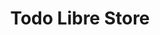 ---
title: "Todo Libre Store"
url: /ciudad-autonoma-de-buenos-aires/todo-libre-store/
shop: Handy
---